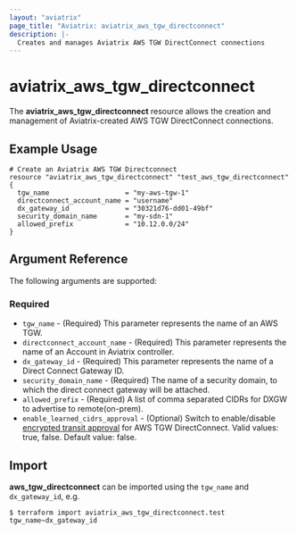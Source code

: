 ```yaml
---
layout: "aviatrix"
page_title: "Aviatrix: aviatrix_aws_tgw_directconnect"
description: |-
  Creates and manages Aviatrix AWS TGW DirectConnect connections
---
```


# aviatrix_aws_tgw_directconnect

The **aviatrix_aws_tgw_directconnect** resource allows the creation and management of Aviatrix-created AWS TGW DirectConnect connections.

## Example Usage

```hcl
# Create an Aviatrix AWS TGW Directconnect
resource "aviatrix_aws_tgw_directconnect" "test_aws_tgw_directconnect" {
  tgw_name                   = "my-aws-tgw-1"
  directconnect_account_name = "username"
  dx_gateway_id              = "30321d76-dd01-49bf"
  security_domain_name       = "my-sdn-1"
  allowed_prefix             = "10.12.0.0/24"
}
```

## Argument Reference

The following arguments are supported:

### Required
* `tgw_name` - (Required) This parameter represents the name of an AWS TGW.
* `directconnect_account_name` - (Required) This parameter represents the name of an Account in Aviatrix controller.
* `dx_gateway_id` - (Required) This parameter represents the name of a Direct Connect Gateway ID.
* `security_domain_name` - (Required) The name of a security domain, to which the direct connect gateway will be attached.
* `allowed_prefix` - (Required) A list of comma separated CIDRs for DXGW to advertise to remote(on-prem).
* `enable_learned_cidrs_approval` - (Optional) Switch to enable/disable [encrypted transit approval](https://docs.aviatrix.com/HowTos/tgw_approval.html) for AWS TGW DirectConnect. Valid values: true, false. Default value: false.

## Import

**aws_tgw_directconnect** can be imported using the `tgw_name` and `dx_gateway_id`, e.g.

```
$ terraform import aviatrix_aws_tgw_directconnect.test tgw_name~dx_gateway_id
```

